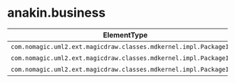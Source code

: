 # anakin.business

| ElementType | Naming | Comment |
| ----------- | ------- | ------------- |
| `com.nomagic.uml2.ext.magicdraw.classes.mdkernel.impl.PackageImpl` | domain |  |
| `com.nomagic.uml2.ext.magicdraw.classes.mdkernel.impl.PackageImpl` | document |  |
| `com.nomagic.uml2.ext.magicdraw.classes.mdkernel.impl.PackageImpl` | ui |  |
